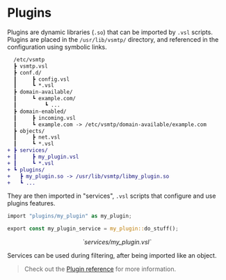 # Plugins

Plugins are dynamic libraries (`.so`) that can be imported by `.vsl` scripts.
Plugins are placed in the `/usr/lib/vsmtp/` directory, and referenced in the configuration using symbolic links.

```diff
  /etc/vsmtp
  ┣ vsmtp.vsl
  ┣ conf.d/
  ┃     ┣ config.vsl
  ┃     ┗ *.vsl
  ┣ domain-available/
  ┃     ┗ example.com/
  ┃         ┗ ...
  ┣ domain-enabled/
  ┃     ┣ incoming.vsl
  ┃     ┗ example.com -> /etc/vsmtp/domain-available/example.com
  ┣ objects/
  ┃     ┣ net.vsl
  ┃     ┗ *.vsl
+ ┣ services/
+ ┃     ┣ my_plugin.vsl
+ ┃     ┗ *.vsl
+ ┗ plugins/
+   ┣ my_plugin.so -> /usr/lib/vsmtp/libmy_plugin.so
+   ┗ ... 
```

They are then imported in "services", `.vsl` scripts that configure and use plugins features.

```rust
import "plugins/my_plugin" as my_plugin;

export const my_plugin_service = my_plugin::do_stuff();
```
<p style="text-align: center;"> <i>`services/my_plugin.vsl`</i> </p>

Services can be used during filtering, after being imported like an object.

> Check out the [Plugin reference](../../ref/plugins.md) for more information.